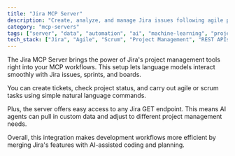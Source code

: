 ```yaml
---
title: "Jira MCP Server"
description: "Create, analyze, and manage Jira issues following agile principles directly within MCP clients."
category: "mcp-servers"
tags: ["server", "data", "automation", "ai", "machine-learning", "project-management", "natural-language-processing"]
tech_stack: ["Jira", "Agile", "Scrum", "Project Management", "REST APIs", "AI Agents"]
---
```


The Jira MCP Server brings the power of Jira's project management tools right into your MCP workflows. This setup lets language models interact smoothly with Jira issues, sprints, and boards.

You can create tickets, check project status, and carry out agile or scrum tasks using simple natural language commands. 

Plus, the server offers easy access to any Jira GET endpoint. This means AI agents can pull in custom data and adjust to different project management needs.

Overall, this integration makes development workflows more efficient by merging Jira's features with AI-assisted coding and planning.